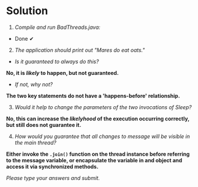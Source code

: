 # Solution

1. *Compile and run BadThreads.java:*

* Done ✔

2. *The application should print out "Mares do eat oats."*

- *Is it guaranteed to always do this?*

**No, it is *likely* to happen, but not guaranteed.**

- *If not, why not?*

**The two key statements do not have a 'happens-before' relationship.**


3. *Would it help to change the parameters of the two invocations of Sleep?*

**No, this can increase the *likelyhood* of the execution occurring correctly, but still does not guarantee it.**

4. *How would you guarantee that all changes to message will be visible in the main thread?*

**Either invoke the `.join()` function on the thread instance before referring to the message variable, or encapsulate the variable in and object and access it via synchronized methods.**

*Please type your answers and submit.*

